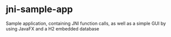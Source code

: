 # jni-sample-app
Sample application, containing JNI function calls, as well as a simple GUI by using JavaFX and a H2 embedded database
